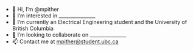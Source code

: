 - 👋 Hi, I’m @mpither
- 👀 I’m interested in _______________
- 🌱 I’m currently an Electrical Engineering student and the University of British Columbia
- 💞️ I’m looking to collaborate on _______________
- 📫 Contact me at mpither@student.ubc.ca

<!---
mpither/mpither is a ✨ special ✨ repository because its `README.md` (this file) appears on your GitHub profile.
You can click the Preview link to take a look at your changes.
--->
